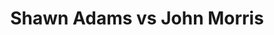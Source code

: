 ---
title: Shawn Adams vs John Morris
player1:
  name: Adams, Shawn
  percent: 76
  wins: 0
  losses: 2
player2:
  name: Morris, John
  percent: 92
  wins: 2
  losses: 0
games:
- player1:
    team: NS
    position: Fourth
    percent: 75
    win: 0
    loss: 1
  player2:
    team: 'ON'
    position: Fourth
    percent: 99
    win: 1
    loss: 0
  event: Brier
  year: 2002
  draw: Round Robin(6)
  score: NS 4 - ON 8
- player1:
    team: NS
    position: Fourth
    percent: 78
    win: 0
    loss: 1
  player2:
    team: AB
    position: Third
    percent: 86
    win: 1
    loss: 0
  event: Brier
  year: 2011
  draw: Round Robin(9)
  score: AB 9 - NS 7
- player1:
    team: ADA
    position: Fourth
    percent: 79
    win: 0
    loss: 1
  player2:
    team: MOR
    position: Fourth
    percent: 88
    win: 1
    loss: 0
  event: Trials (Men)
  year: 2005
  draw: Round Robin(12)
  score: MOR 10 - ADA 7
---